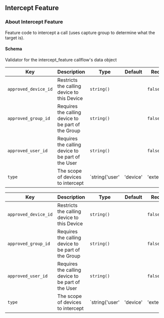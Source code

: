 ## Intercept Feature

### About Intercept Feature

Feature code to intercept a call (uses capture group to determine what the target is).

#### Schema

Validator for the intercept_feature callflow's data object



Key | Description | Type | Default | Required
--- | ----------- | ---- | ------- | --------
`approved_device_id` | Restricts the calling device to this Device | `string()` |   | `false`
`approved_group_id` | Requires the calling device to be part of the Group | `string()` |   | `false`
`approved_user_id` | Requires the calling device to be part of the User | `string()` |   | `false`
`type` | The scope of devices to intercept | `string('user' | 'device' | 'extension')` |   | `false`



Key | Description | Type | Default | Required
--- | ----------- | ---- | ------- | --------
`approved_device_id` | Restricts the calling device to this Device | `string()` |   | `false`
`approved_group_id` | Requires the calling device to be part of the Group | `string()` |   | `false`
`approved_user_id` | Requires the calling device to be part of the User | `string()` |   | `false`
`type` | The scope of devices to intercept | `string('user' | 'device' | 'extension')` |   | `false`
